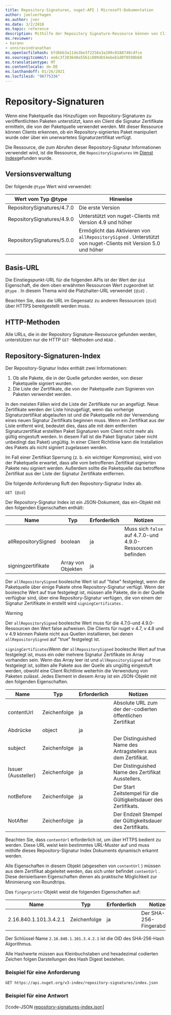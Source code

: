 ```yaml
---
title: Repository-Signaturen, nuget-API | Microsoft-Dokumentation
author: joelverhagen
ms.author: jver
ms.date: 3/2/2018
ms.topic: reference
description: Mithilfe der Repository Signature-Ressource können von Clients Paketquellen Ihre Repository-Signatur Funktionen bekanntgegeben werden.
ms.reviewer:
- karann
- unniravindranathan
ms.openlocfilehash: bfdbbb3a11de3be3f2258a3a289c0188740cdfce
ms.sourcegitcommit: ee6c3f203648a5561c809db54ebeb1d0f0598b68
ms.translationtype: MT
ms.contentlocale: de-DE
ms.lasthandoff: 01/26/2021
ms.locfileid: "98775336"
---
```

# <a name="repository-signatures"></a>Repository-Signaturen

Wenn eine Paketquelle das Hinzufügen von Repository-Signaturen zu veröffentlichten Paketen unterstützt, kann ein Client die Signatur Zertifikate ermitteln, die von der Paketquelle verwendet werden. Mit dieser Ressource können Clients erkennen, ob ein Repository-signiertes Paket manipuliert wurde oder über ein unerwartetes Signaturzertifikat verfügt.

Die Ressource, die zum Abrufen dieser Repository-Signatur Informationen verwendet wird, ist die Ressource, die `RepositorySignatures` im [Dienst Index](service-index.md)gefunden wurde.

## <a name="versioning"></a>Versionsverwaltung

Der folgende `@type` Wert wird verwendet:

Wert vom Typ @type                | Hinweise
-------------------------- | -----
RepositorySignatures/4.7.0 | Die erste Version
RepositorySignatures/4.9.0 | Unterstützt von nuget-Clients mit Version 4.9 und höher
RepositorySignatures/5.0.0 | Ermöglicht das Aktivieren von `allRepositorySigned` . Unterstützt von nuget-Clients mit Version 5.0 und höher

## <a name="base-url"></a>Basis-URL

Die Einstiegspunkt-URL für die folgenden APIs ist der Wert der `@id` Eigenschaft, die dem oben erwähnten Ressourcen Wert zugeordnet ist `@type` . In diesem Thema wird die Platzhalter-URL verwendet `{@id}` .

Beachten Sie, dass die URL im Gegensatz zu anderen Ressourcen `{@id}` über HTTPS bereitgestellt werden muss.

## <a name="http-methods"></a>HTTP-Methoden

Alle URLs, die in der Repository Signature-Ressource gefunden werden, unterstützen nur die HTTP `GET` -Methoden und `HEAD` .

## <a name="repository-signatures-index"></a>Repository-Signaturen-Index

Der Repository-Signatur Index enthält zwei Informationen:

1. Ob alle Pakete, die in der Quelle gefunden werden, von dieser Paketquelle signiert wurden.
1. Die Liste der Zertifikate, die von der Paketquelle zum Signieren von Paketen verwendet werden.

In den meisten Fällen wird die Liste der Zertifikate nur an angefügt. Neue Zertifikate werden der Liste hinzugefügt, wenn das vorherige Signaturzertifikat abgelaufen ist und die Paketquelle mit der Verwendung eines neuen Signatur Zertifikats beginnen muss. Wenn ein Zertifikat aus der Liste entfernt wird, bedeutet dies, dass alle mit dem entfernten Signaturzertifikat erstellten Paket Signaturen vom Client nicht mehr als gültig eingestuft werden. In diesem Fall ist die Paket Signatur (aber nicht unbedingt das Paket) ungültig. In einer Client Richtlinie kann die Installation des Pakets als nicht signiert zugelassen werden.

Im Fall einer Zertifikat Sperrung (z. b. ein wichtiger Kompromiss), wird von der Paketquelle erwartet, dass alle vom betroffenen Zertifikat signierten Pakete neu signiert werden. Außerdem sollte die Paketquelle das betroffene Zertifikat aus der Liste der Signatur Zertifikate entfernen.

Die folgende Anforderung Ruft den Repository-Signatur Index ab.

```
GET {@id}
```

Der Repository-Signatur Index ist ein JSON-Dokument, das ein-Objekt mit den folgenden Eigenschaften enthält:

Name                | Typ             | Erforderlich | Notizen
------------------- | ---------------- | -------- | -----
allRepositorySigned | boolean          | ja      | Muss sich `false` auf 4.7.0-und 4.9.0-Ressourcen befinden
signingzertifikate | Array von Objekten | ja      | 

Der `allRepositorySigned` boolesche Wert ist auf "false" festgelegt, wenn die Paketquelle über einige Pakete ohne Repository-Signatur verfügt. Wenn der boolesche Wert auf true festgelegt ist, müssen alle Pakete, die in der Quelle verfügbar sind, über eine Repository-Signatur verfügen, die von einem der Signatur Zertifikate in erstellt wird `signingCertificates` .

> [!Warning]
> Der `allRepositorySigned` boolesche Wert muss für die 4.7.0-und 4.9.0-Ressourcen den Wert false aufweisen. Die Clients für nuget v 4.7, v 4.8 und v 4.9 können Pakete nicht aus Quellen installieren, bei denen `allRepositorySigned` auf "true" festgelegt ist.

`signingCertificates`Wenn der `allRepositorySigned` boolesche Wert auf true festgelegt ist, muss ein oder mehrere Signatur Zertifikate im Array vorhanden sein. Wenn das Array leer ist und `allRepositorySigned` auf true festgelegt ist, sollten alle Pakete aus der Quelle als ungültig eingestuft werden, obwohl eine Client Richtlinie weiterhin die Verwendung von Paketen zulässt. Jedes Element in diesem Array ist ein JSON-Objekt mit den folgenden Eigenschaften.

Name         | Typ   | Erforderlich | Notizen
------------ | ------ | -------- | -----
contentUrl   | Zeichenfolge | ja      | Absolute URL zum der der-codierten öffentlichen Zertifikat
Abdrücke | object | ja      |
subject      | Zeichenfolge | ja      | Der Distinguished Name des Antragstellers aus dem Zertifikat.
Issuer (Aussteller)       | Zeichenfolge | ja      | Der Distinguished Name des Zertifikat Ausstellers.
notBefore    | Zeichenfolge | ja      | Der Start Zeitstempel für die Gültigkeitsdauer des Zertifikats.
NotAfter     | Zeichenfolge | ja      | Der Endzeit Stempel der Gültigkeitsdauer des Zertifikats.

Beachten Sie, dass `contentUrl` erforderlich ist, um über HTTPS bedient zu werden. Diese URL weist kein bestimmtes URL-Muster auf und muss mithilfe dieses Repository-Signatur Index Dokuments dynamisch erkannt werden. 

Alle Eigenschaften in diesem Objekt (abgesehen von `contentUrl` ) müssen aus dem Zertifikat abgeleitet werden, das sich unter befindet `contentUrl` .
Diese derisierbaren Eigenschaften dienen als praktische Möglichkeit zur Minimierung von Roundtrips.

Das `fingerprints`-Objekt weist die folgenden Eigenschaften auf:

Name                   | Typ   | Erforderlich | Notizen
---------------------- | ------ | -------- | -----
2.16.840.1.101.3.4.2.1 | Zeichenfolge | ja      | Der SHA-256-Fingerabdruck

Der Schlüssel Name `2.16.840.1.101.3.4.2.1` ist die OID des SHA-256-Hash Algorithmus.

Alle Hashwerte müssen aus Kleinbuchstaben und hexadezimal codierten Zeichen folgen Darstellungen des Hash Digest bestehen.

### <a name="sample-request"></a>Beispiel für eine Anforderung

```
GET https://api.nuget.org/v3-index/repository-signatures/index.json
```

### <a name="sample-response"></a>Beispiel für eine Antwort

[!code-JSON [repository-signatures-index.json](./_data/repository-signatures-index.json)]
